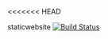 <<<<<<< HEAD

staticwebsite
[![Build Status](http://100.25.215.144:8080/buildStatus/icon?job=static-website-example)](http://100.25.215.144:8080/job/static-website-example/)
